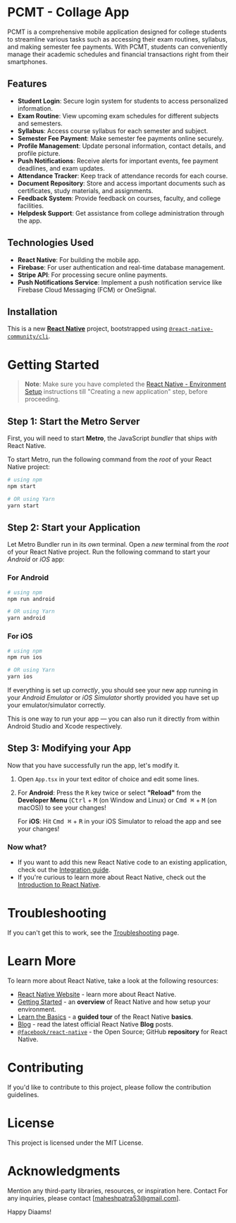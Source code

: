 # PCMT - Collage App

PCMT is a comprehensive mobile application designed for college students to streamline various tasks such as accessing their exam routines, syllabus, and making semester fee payments. With PCMT, students can conveniently manage their academic schedules and financial transactions right from their smartphones.

## Features

- **Student Login**: Secure login system for students to access personalized information.
- **Exam Routine**: View upcoming exam schedules for different subjects and semesters.
- **Syllabus**: Access course syllabus for each semester and subject.
- **Semester Fee Payment**: Make semester fee payments online securely.
- **Profile Management**: Update personal information, contact details, and profile picture.
- **Push Notifications**: Receive alerts for important events, fee payment deadlines, and exam updates.
- **Attendance Tracker**: Keep track of attendance records for each course.
- **Document Repository**: Store and access important documents such as certificates, study materials, and assignments.
- **Feedback System**: Provide feedback on courses, faculty, and college facilities.
- **Helpdesk Support**: Get assistance from college administration through the app.

## Technologies Used

- **React Native**: For building the mobile app.
- **Firebase**: For user authentication and real-time database management.
- **Stripe API**: For processing secure online payments.
- **Push Notifications Service**: Implement a push notification service like Firebase Cloud Messaging (FCM) or OneSignal.

## Installation


This is a new [**React Native**](https://reactnative.dev) project, bootstrapped using [`@react-native-community/cli`](https://github.com/react-native-community/cli).

# Getting Started

>**Note**: Make sure you have completed the [React Native - Environment Setup](https://reactnative.dev/docs/environment-setup) instructions till "Creating a new application" step, before proceeding.

## Step 1: Start the Metro Server

First, you will need to start **Metro**, the JavaScript _bundler_ that ships _with_ React Native.

To start Metro, run the following command from the _root_ of your React Native project:

```bash
# using npm
npm start

# OR using Yarn
yarn start
```

## Step 2: Start your Application

Let Metro Bundler run in its _own_ terminal. Open a _new_ terminal from the _root_ of your React Native project. Run the following command to start your _Android_ or _iOS_ app:

### For Android

```bash
# using npm
npm run android

# OR using Yarn
yarn android
```

### For iOS

```bash
# using npm
npm run ios

# OR using Yarn
yarn ios
```

If everything is set up _correctly_, you should see your new app running in your _Android Emulator_ or _iOS Simulator_ shortly provided you have set up your emulator/simulator correctly.

This is one way to run your app — you can also run it directly from within Android Studio and Xcode respectively.

## Step 3: Modifying your App

Now that you have successfully run the app, let's modify it.

1. Open `App.tsx` in your text editor of choice and edit some lines.
2. For **Android**: Press the <kbd>R</kbd> key twice or select **"Reload"** from the **Developer Menu** (<kbd>Ctrl</kbd> + <kbd>M</kbd> (on Window and Linux) or <kbd>Cmd ⌘</kbd> + <kbd>M</kbd> (on macOS)) to see your changes!

   For **iOS**: Hit <kbd>Cmd ⌘</kbd> + <kbd>R</kbd> in your iOS Simulator to reload the app and see your changes!


### Now what?

- If you want to add this new React Native code to an existing application, check out the [Integration guide](https://reactnative.dev/docs/integration-with-existing-apps).
- If you're curious to learn more about React Native, check out the [Introduction to React Native](https://reactnative.dev/docs/getting-started).

# Troubleshooting

If you can't get this to work, see the [Troubleshooting](https://reactnative.dev/docs/troubleshooting) page.

# Learn More

To learn more about React Native, take a look at the following resources:

- [React Native Website](https://reactnative.dev) - learn more about React Native.
- [Getting Started](https://reactnative.dev/docs/environment-setup) - an **overview** of React Native and how setup your environment.
- [Learn the Basics](https://reactnative.dev/docs/getting-started) - a **guided tour** of the React Native **basics**.
- [Blog](https://reactnative.dev/blog) - read the latest official React Native **Blog** posts.
- [`@facebook/react-native`](https://github.com/facebook/react-native) - the Open Source; GitHub **repository** for React Native.

# Contributing 
 If you'd like to contribute to this project, please follow the contribution guidelines. 
  
 # License 
 This project is licensed under the MIT License. 
  
 # Acknowledgments 
 Mention any third-party libraries, resources, or inspiration here. 
 Contact 
 For any inquiries, please contact [maheshpatra53@gmail.com]. 
  
 Happy Diaams!

